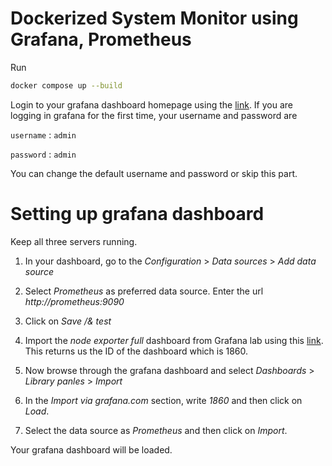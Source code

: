# Dockerized System Monitor using Grafana, Prometheus

Run
```bash
docker compose up --build
```

Login to your grafana dashboard homepage using the [link](http://localhost:3000). If you are logging in grafana for the first time, your username and password are

`username` : `admin`

`password` : `admin`

You can change the default username and password or skip this part.

# Setting up grafana dashboard

Keep all three servers running.

1. In your dashboard, go to the *Configuration* > *Data sources* > *Add data source*

2. Select *Prometheus* as preferred data source. Enter the url  *http://prometheus:9090*

3. Click on *Save /& test*

4. Import the *node exporter full* dashboard from Grafana lab using this [link](https://grafana.com/grafana/dashboards/1860-node-exporter-full/). This returns us the ID of the dashboard which is 1860. 

5. Now browse through the grafana dashboard and select *Dashboards* > *Library panles* > *Import*

6. In the *Import via grafana.com* section, write *1860* and then click on *Load*.

7. Select the data source as *Prometheus* and then click on *Import*.

Your grafana dashboard will be loaded. 
